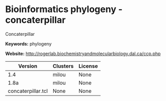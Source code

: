 # Bioinformatics phylogeny - concaterpillar

Concaterpillar

**Keywords:** phylogeny

**Website:** <http://rogerlab.biochemistryandmolecularbiology.dal.ca/ccp.php>

| Version | Clusters | License |
| ------- | -------- | ------- |
| 1.4 | milou | None |
| 1.8a | milou | None |
| concaterpillar.tcl | None | None |
